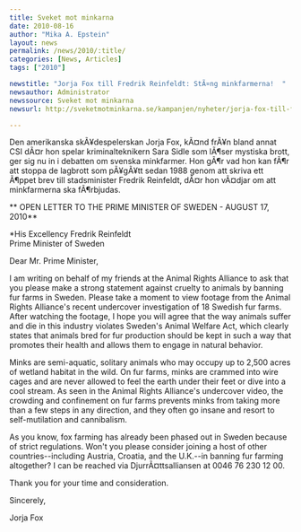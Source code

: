 ```yaml
---
title: Sveket mot minkarna
date: 2010-08-16
author: "Mika A. Epstein"
layout: news
permalink: /news/2010/:title/
categories: [News, Articles]
tags: ["2010"]

newstitle: "Jorja Fox till Fredrik Reinfeldt: StÃ¤ng minkfarmerna!  "
newsauthor: Administrator  
newssource: Sveket mot minkarna  
newsurl: http://sveketmotminkarna.se/kampanjen/nyheter/jorja-fox-till-fredrik-reinfeldt-stÃ¤ng-minkfarmerna  

---
```


Den amerikanska skÃ¥despelerskan Jorja Fox, kÃ¤nd frÃ¥n bland annat CSI dÃ¤r hon spelar kriminalteknikern Sara Sidle som lÃ¶ser mystiska brott, ger sig nu in i debatten om svenska minkfarmer. Hon gÃ¶r vad hon kan fÃ¶r att stoppa de lagbrott som pÃ¥gÃ¥tt sedan 1988 genom att skriva ett Ã¶ppet brev till stadsminister Fredrik Reinfeldt, dÃ¤r hon vÃ¤djar om att minkfarmerna ska fÃ¶rbjudas.

** OPEN LETTER TO THE PRIME MINISTER OF SWEDEN - AUGUST 17, 2010**

*His Excellency Fredrik Reinfeldt  
Prime Minister of Sweden</p> 

Dear Mr. Prime Minister,

I am writing on behalf of my friends at the Animal Rights Alliance to ask that you please make a strong statement against cruelty to animals by banning fur farms in Sweden. Please take a moment to view footage from the Animal Rights Alliance's recent undercover investigation of 18 Swedish fur farms. After watching the footage, I hope you will agree that the way animals suffer and die in this industry violates Sweden's Animal Welfare Act, which clearly states that animals bred for fur production should be kept in such a way that promotes their health and allows them to engage in natural behavior.

Minks are semi-aquatic, solitary animals who may occupy up to 2,500 acres of wetland habitat in the wild. On fur farms, minks are crammed into wire cages and are never allowed to feel the earth under their feet or dive into a cool stream. As seen in the Animal Rights Alliance's undercover video, the crowding and confinement on fur farms prevents minks from taking more than a few steps in any direction, and they often go insane and resort to self-mutilation and cannibalism.

As you know, fox farming has already been phased out in Sweden because of strict regulations. Won't you please consider joining a host of other countries--including Austria, Croatia, and the U.K.--in banning fur farming altogether? I can be reached via DjurrÃ¤ttsalliansen at 0046 76 230 12 00.

Thank you for your time and consideration.

Sincerely,

Jorja Fox</em>  
